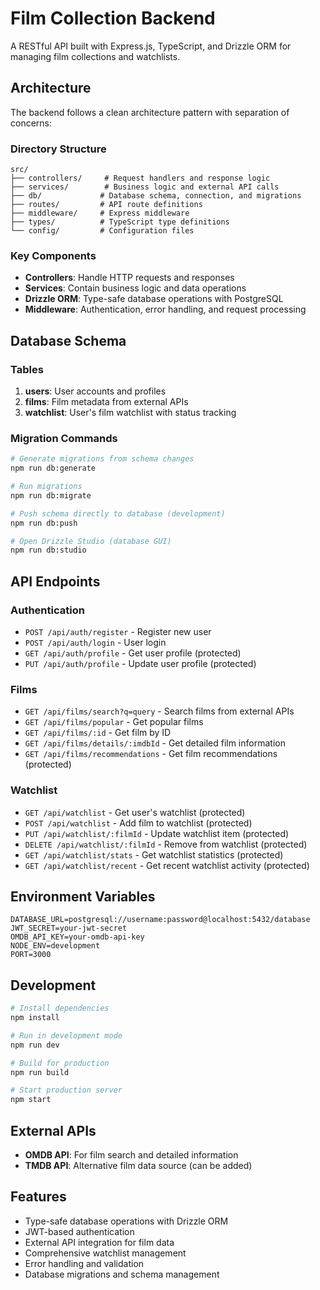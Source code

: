 # Film Collection Backend

A RESTful API built with Express.js, TypeScript, and Drizzle ORM for managing film collections and watchlists.

## Architecture

The backend follows a clean architecture pattern with separation of concerns:

### Directory Structure

```
src/
├── controllers/     # Request handlers and response logic
├── services/        # Business logic and external API calls
├── db/             # Database schema, connection, and migrations
├── routes/         # API route definitions
├── middleware/     # Express middleware
├── types/          # TypeScript type definitions
└── config/         # Configuration files
```

### Key Components

- **Controllers**: Handle HTTP requests and responses
- **Services**: Contain business logic and data operations
- **Drizzle ORM**: Type-safe database operations with PostgreSQL
- **Middleware**: Authentication, error handling, and request processing

## Database Schema

### Tables

1. **users**: User accounts and profiles
2. **films**: Film metadata from external APIs
3. **watchlist**: User's film watchlist with status tracking

### Migration Commands

```bash
# Generate migrations from schema changes
npm run db:generate

# Run migrations
npm run db:migrate

# Push schema directly to database (development)
npm run db:push

# Open Drizzle Studio (database GUI)
npm run db:studio
```

## API Endpoints

### Authentication
- `POST /api/auth/register` - Register new user
- `POST /api/auth/login` - User login
- `GET /api/auth/profile` - Get user profile (protected)
- `PUT /api/auth/profile` - Update user profile (protected)

### Films
- `GET /api/films/search?q=query` - Search films from external APIs
- `GET /api/films/popular` - Get popular films
- `GET /api/films/:id` - Get film by ID
- `GET /api/films/details/:imdbId` - Get detailed film information
- `GET /api/films/recommendations` - Get film recommendations (protected)

### Watchlist
- `GET /api/watchlist` - Get user's watchlist (protected)
- `POST /api/watchlist` - Add film to watchlist (protected)
- `PUT /api/watchlist/:filmId` - Update watchlist item (protected)
- `DELETE /api/watchlist/:filmId` - Remove from watchlist (protected)
- `GET /api/watchlist/stats` - Get watchlist statistics (protected)
- `GET /api/watchlist/recent` - Get recent watchlist activity (protected)

## Environment Variables

```
DATABASE_URL=postgresql://username:password@localhost:5432/database
JWT_SECRET=your-jwt-secret
OMDB_API_KEY=your-omdb-api-key
NODE_ENV=development
PORT=3000
```

## Development

```bash
# Install dependencies
npm install

# Run in development mode
npm run dev

# Build for production
npm run build

# Start production server
npm start
```

## External APIs

- **OMDB API**: For film search and detailed information
- **TMDB API**: Alternative film data source (can be added)

## Features

- Type-safe database operations with Drizzle ORM
- JWT-based authentication
- External API integration for film data
- Comprehensive watchlist management
- Error handling and validation
- Database migrations and schema management
